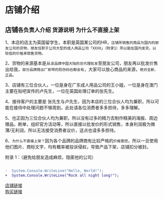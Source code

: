 店铺介绍
=

店铺`各负责人介绍`  `货源说明` `为什么不直接上架`
-
1、本店的店主为英国留学生，本职是英国某公司的HR，`店铺所销售的商品为国内的朋友公司的货物，朋友任职于公司大型的成人用品公司「XXXX」（附录1）所以能在国内发货，以较低的价格来销售货物。`

2、货物的来源基本是从`该品牌中国大陆的总代理批发`至朋友公司，朋友再以批发价售出给我，`部分品牌商出厂即带的防伪码也都会有`，大家可以放心商品的来源，`绝对全新、正品。`

3、店铺有三位合伙人，一位是身在广东成人用品公司的王小姐，一位是身在澳门主要在贴吧宣传的卢先生，一位在英国处理订单的张先生。

4、接待客户的主要是 张先生与卢先生，因为本店的三位合伙人均为兼职，所以可能在接待中处理问题不够周到，此处请各位消费者多多担待，多多理解。

5、也正因为三位合伙人均为兼职，所以没有过多的精力去制作精美的海报、周边赠品，刷单，组织官方活动等，所以直接以批发价的形式销售，本身利润极为微薄/无利润，所以无法接受消费者议价，这点也请多多担待。

6、`为什么不直接上架？`因为各个品牌的品牌商有比较严格的```价格管控```，所以一旦使用他们图片、商标文字，均有概率被投诉侵权，导致产品下架，店铺扣分被封。

附录
1：（避免给朋友造成麻烦，隐匿他的公司）




```diff 

-  System.Console.WriteLine("Hello, World!"); 
+  System.Console.WriteLine("Rock all night long!"); 

``` 

















[店铺链接](https://shop124652346.taobao.com)  
[购买链接](https://item.taobao.com/item.htm?spm=id=584929599371)  
